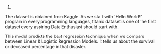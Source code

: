 1.
The dataset is obtained from Kaggle. As we start with 'Hello World!!' program in every programming languages, titanic dataset is one of the first dataset every aspiring Data Enthusiast should start with.

This model predicts the best regression technique when we compare between Linear & Logistic Regression Models. It tells us about the survival or deceased percentage in that disaster.
